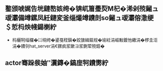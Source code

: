 ## 鐜颁唬娓告垙鏈嶅姟绔�锛屼篃璺烮M杞�浠剁殑鎺ュ叆灞備竴鏍凤紝鏈変釜缁熶竴鐨剆so鎺ュ叆灞傛潵绠＄悊杩炴帴鍚楋紵
- 杩欐牱缁欏�㈡埛绔�鍙戞秷鎭�姣旇緝鏂规�堬紝涓嶇敤鍍忚繖涓�椤圭洰涓�鐨刢hat_server涓€鏍疯浆鏉ヨ浆鍘荤殑銆�

## actor骞跺彂妯″瀷鏄�鎬庢牱鐨勶紵